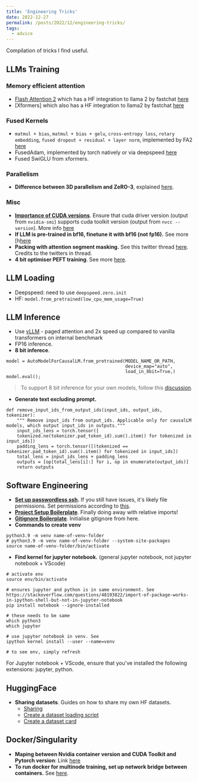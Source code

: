 ```yaml
---
title: 'Engineering Tricks'
date: 2022-12-27
permalink: /posts/2022/12/engineering-tricks/
tags:
  - advice
---
```

Compilation of tricks I find useful.


## LLMs Training
### Memory efficient attention
- [Flash Attention 2](https://github.com/Dao-AILab/flash-attention) which has a HF integration to llama 2 by fastchat [here](https://github.com/lm-sys/FastChat/blob/main/fastchat/train/llama2_flash_attn_monkey_patch.py)
- [Xformers] which also has a HF integration to llama2 by fastchat [here](https://github.com/lm-sys/FastChat/blob/main/fastchat/train/llama_xformers_attn_monkey_patch.py)

### Fused Kernels
- `matmul + bias`, `matmul + bias + gelu`, `cross-entropy loss`, `rotary embedding`, `fused dropout + residual + layer norm`, implemented by FA2 [here](https://github.com/Dao-AILab/flash-attention/tree/main/training)
- FusedAdam, implemented by torch natively or via deepspeed [here](https://deepspeed.readthedocs.io/en/latest/optimizers.html)
- Fused SwiGLU from xformers.

### Parallelism
- **Difference between 3D parallelism and ZeRO-3**, explained [here](https://github.com/microsoft/DeepSpeed/discussions/1911~).

### Misc
- **[Importance of CUDA versions](https://stackoverflow.com/questions/9727688/how-to-get-the-cuda-version)**. Ensure that cuda driver version (output from `nvidia-smi`) supports cuda toolkit version (output from `nvcc --version`). More info [here](https://docs.nvidia.com/deploy/cuda-compatibility/)
- **If LLM is pre-trained in bf16, finetune it with bf16 (not fp16).** See more [h[here](https://huggingface.co/docs/transformers/v4.13.0/en/performance#bf16)
- **Packing with attention segment masking.** See this twitter thread [here](https://twitter.com/agihippo/status/1645798187339505666). Credits to the twitters in thread.
- **4 bit optimiser PEFT training**. See more [here](https://huggingface.co/blog/4bit-transformers-bitsandbytes).

## LLM Loading
- Deepspeed: need to use `deepspeed.zero.init`
- HF: `model.from_pretrained(low_cpu_mem_usage=True)`

## LLM Inference
- Use [vLLM](https://github.com/vllm-project/vllm) - paged attention and 2x speed up compared to vanilla transformers on internal benchmark
- FP16 inference.
- **8 bit inferece**. 

```
model = AutoModelForCausalLM.from_pretrained(MODEL_NAME_OR_PATH,
                                             device_map="auto",
                                             load_in_8bit=True,)
model.eval();
```

> To support 8 bit inference for your own models, follow this [discussion](https://github.com/huggingface/transformers/issues/22488). 

- **Generate text excluding prompt.**

```
def remove_input_ids_from_output_ids(input_ids, output_ids, tokenizer):
    """ Remove input_ids from output_ids. Applicable only for causalLM models, which output input_ids in outputs."""
    input_ids_lens = torch.tensor([
    tokenized.ne(tokenizer.pad_token_id).sum().item() for tokenized in input_ids])
    padding_lens = torch.tensor([(tokenized == tokenizer.pad_token_id).sum().item() for tokenized in input_ids])
    total_lens = input_ids_lens + padding_lens
    outputs = [op[total_lens[i]:] for i, op in enumerate(output_ids)]
    return outputs
```

## Software Engineering
- **[Set up passwordless ssh](https://linuxize.com/post/how-to-setup-passwordless-ssh-login/).** If you still have issues, it's likely file permissions. Set permissions according to [this](https://superuser.com/questions/215504/permissions-on-private-key-in-ssh-folder).
- **[Project Setup Boilerplate](https://goodresearch.dev/setup.html)**. Finally doing away with relative imports!
- **[Gitignore Boilerplate](https://github.com/github/gitignore/blob/main/Python.gitignore)**. Initialise gitignore from here.
- **Commands to create venv**

```
python3.9 -m venv name-of-venv-folder
# python3.9 -m venv name-of-venv-folder --system-site-packages  
source name-of-venv-folder/bin/activate
```

- **Find kernel for jupyter notebook.** (general jupyter notebook, not jupyter notebook + VScode) 

```
# activate env
source env/bin/activate

# ensures jupyter and python is in same environment. See https://stackoverflow.com/questions/48193822/import-of-package-works-in-ipython-shell-but-not-in-jupyter-notebook
pip install notebook --ignore-installed  

# these needs to be same
which python3
which jupyter

# use jupyter notebook in venv. See
ipython kernel install --user --name=venv

# to see env, simply refresh
```

For Jupyter notebook + VScode, ensure that you've installed the following extensions: jupyter, python.

## HuggingFace
- **Sharing datasets**. Guides on how to share my own HF datasets.
  - [Sharing](https://huggingface.co/docs/datasets/share)
  - [Create a dataset loading script](https://huggingface.co/docs/datasets/dataset_script#create-a-dataset-loading-script)
  - [Create a dataset card](https://huggingface.co/docs/datasets/dataset_card) 

## Docker/Singularity
- **Maping between Nvidia container version and CUDA Toolkit and Pytorch version**: Link [here](https://docs.nvidia.com/deeplearning/frameworks/pdf/PyTorch-Release-Notes.pdf)
- **To run docker for multinode training, set up network bridge between containers.** See [here](https://docs.sylabs.io/guides/3.1/user-guide/networking.html).

